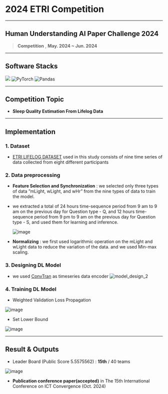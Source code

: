 
# 2024 ETRI Competition
___

## Human Understanding AI Paper Challenge 2024
> **Competition** , **May. 2024 ~ Jun. 2024**

---

## Software Stacks
![](https://img.shields.io/badge/Python-3776AB?style=for-the-badge&logo=python&logoColor=white)
![PyTorch](https://img.shields.io/badge/PyTorch-%23EE4C2C.svg?style=for-the-badge&logo=PyTorch&logoColor=white)
![Pandas](https://img.shields.io/badge/pandas-%23150458.svg?style=for-the-badge&logo=pandas&logoColor=white)


---

## Competition Topic

- **Sleep Quality Estimation From Lifelog Data**

---

## Implementation

### 1. Dataset
- [ETRI LIFELOG DATASET](https://arxiv.org/abs/2403.16509) used in this study consists of nine time series of data collected from eight different participants 

### 2. Data preprocessing
- **Feature Selection and Synchronization** : we selected only three types of data ”mLight, wLight, and wHr” from the nine types of data to train the model.
- we extracted a total of 24 hours time-sequence period from 9 am to 9 am on the previous day for Question type - Q, and 12 hours time-sequence period from 9 pm to 9 am on the previous day for Question type - S, and used them for learning and inference.
  
  ![image](https://github.com/user-attachments/assets/755513d2-a7a1-4d94-af92-662c9bae094c)

- **Normalizing** : we first used logarithmic operation on the mLight and wLight data to reduce the variation of the data. and we used Min-max scaling.

### 3. Designing DL Model
- we used [ConvTran](https://arxiv.org/pdf/2305.16642v1) as timeseries data encoder
![model_design_2](https://github.com/user-attachments/assets/1fb8274c-a440-49d0-9244-155b5ba2a632)

### 4. Training DL Model
- Weighted Validation Loss Propagation

![image](https://github.com/user-attachments/assets/1e4fc15b-a2dc-4519-a0ab-392ed7b0a7ac)

- Set Lower Bound

![image](https://github.com/user-attachments/assets/59ed4a98-aa21-4e78-b059-87cbb6b4c892)

---

## Result & Outputs

- Leader Board (Public Score 5.5575562) : **15th** / 40 teams

 ![image](https://github.com/user-attachments/assets/dbb46b9b-c9e7-4bf9-8d91-40ed2b61a8af)

- **Publication conference paper(accepted)** in The 15th International Conference on ICT Convergence (Oct. 2024)

 
